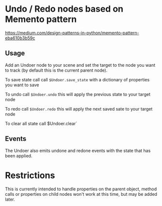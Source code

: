 # Undo / Redo nodes based on Memento pattern

https://medium.com/design-patterns-in-python/memento-pattern-eba610b3b59c

## Usage

Add an Undoer node to your scene and set the target to the node you want to track (by default this is the current parent node).

To save state call call `$Undoer.save_state` with a dictionary of properties you want to save

To undo call `$Undoer.undo` this will apply the previous state to your target node

To redo call `$Undoer.redo` this will apply the next saved sate to your target node

To clear all state call $Undoer.clear`

## Events

The Undoer also emits undone and redone events with the state that has been applied.


# Restrictions 

This is currently intended to handle properties on the parent object, method calls or properties on child nodes won't work at this time, but may be added later.
